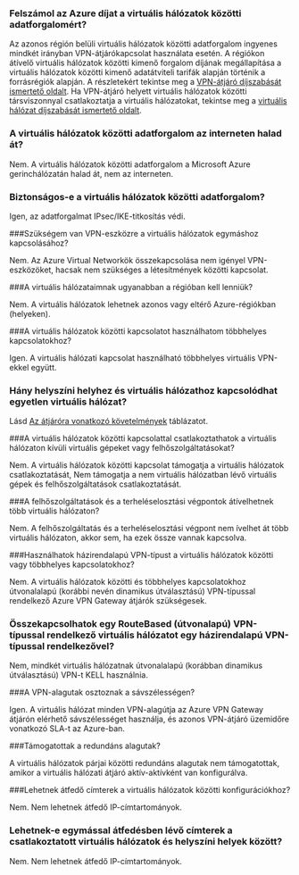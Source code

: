 ### <a name="does-azure-charge-for-traffic-between-vnets"></a>Felszámol az Azure díjat a virtuális hálózatok közötti adatforgalomért?

Az azonos régión belüli virtuális hálózatok közötti adatforgalom ingyenes mindkét irányban VPN-átjárókapcsolat használata esetén. A régiókon átívelő virtuális hálózatok közötti kimenő forgalom díjának megállapítása a virtuális hálózatok közötti kimenő adatátviteli tarifák alapján történik a forrásrégiók alapján. A részletekért tekintse meg a [VPN-átjáró díjszabását ismertető oldalt](https://azure.microsoft.com/pricing/details/vpn-gateway/). Ha VPN-átjáró helyett virtuális hálózatok közötti társviszonnyal csatlakoztatja a virtuális hálózatokat, tekintse meg a [virtuális hálózat díjszabását ismertető oldalt](https://azure.microsoft.com/pricing/details/virtual-network/).

### <a name="does-vnet-to-vnet-traffic-travel-across-the-internet"></a>A virtuális hálózatok közötti adatforgalom az interneten halad át?

Nem. A virtuális hálózatok közötti adatforgalom a Microsoft Azure gerinchálózatán halad át, nem az interneten.

### <a name="is-vnet-to-vnet-traffic-secure"></a>Biztonságos-e a virtuális hálózatok közötti adatforgalom?

Igen, az adatforgalmat IPsec/IKE-titkosítás védi.

###<a name="do-i-need-a-vpn-device-to-connect-vnets-together"></a>Szükségem van VPN-eszközre a virtuális hálózatok egymáshoz kapcsolásához?

Nem. Az Azure Virtual Networkök összekapcsolása nem igényel VPN-eszközöket, hacsak nem szükséges a létesítmények közötti kapcsolat.

###<a name="do-my-vnets-need-to-be-in-the-same-region"></a>A virtuális hálózataimnak ugyanabban a régióban kell lenniük?

Nem. A virtuális hálózatok lehetnek azonos vagy eltérő Azure-régiókban (helyeken).

###<a name="can-i-use-vnet-to-vnet-along-with-multi-site-connections"></a>A virtuális hálózatok közötti kapcsolatot használhatom többhelyes kapcsolatokhoz?

Igen. A virtuális hálózati kapcsolat használható többhelyes virtuális VPN-ekkel együtt.

### <a name="how-many-on-premises-sites-and-virtual-networks-can-one-virtual-network-connect-to"></a>Hány helyszíni helyhez és virtuális hálózathoz kapcsolódhat egyetlen virtuális hálózat?

Lásd [Az átjáróra vonatkozó követelmények](../articles/vpn-gateway/vpn-gateway-about-vpn-gateway-settings.md#requirements) táblázatot.

###<a name="can-i-use-vnet-to-vnet-to-connect-vms-or-cloud-services-outside-of-a-vnet"></a>A virtuális hálózatok közötti kapcsolattal csatlakoztathatok a virtuális hálózaton kívüli virtuális gépeket vagy felhőszolgáltatásokat?

Nem. A virtuális hálózatok közötti kapcsolat támogatja a virtuális hálózatok csatlakoztatását, Nem támogatja a nem virtuális hálózatban lévő virtuális gépek és felhőszolgáltatások csatlakoztatását.

###<a name="can-a-cloud-service-or-a-load-balancing-endpoint-span-vnets"></a>A felhőszolgáltatások és a terheléselosztási végpontok átívelhetnek több virtuális hálózaton?

Nem. A felhőszolgáltatás és a terheléselosztási végpont nem ívelhet át több virtuális hálózaton, akkor sem, ha ezek össze vannak kapcsolva.

###<a name="can-i-used-a-policybased-vpn-type-for-vnet-to-vnet-or-multi-site-connections"></a>Használhatok házirendalapú VPN-típust a virtuális hálózatok közötti vagy többhelyes kapcsolatokhoz?

Nem. A virtuális hálózatok közötti és többhelyes kapcsolatokhoz útvonalalapú (korábbi nevén dinamikus útválasztású) VPN-típussal rendelkező Azure VPN Gateway átjárók szükségesek.

### <a name="can-i-connect-a-vnet-with-a-routebased-vpn-type-to-another-vnet-with-a-policybased-vpn-type"></a>Összekapcsolhatok egy RouteBased (útvonalapú) VPN-típussal rendelkező virtuális hálózatot egy házirendalapú VPN-típussal rendelkezővel?

Nem, mindkét virtuális hálózatnak útvonalalapú (korábban dinamikus útválasztású) VPN-t KELL használnia.

###<a name="do-vpn-tunnels-share-bandwidth"></a>A VPN-alagutak osztoznak a sávszélességen?

Igen. A virtuális hálózat minden VPN-alagútja az Azure VPN Gateway átjárón elérhető sávszélességet használja, és azonos VPN-átjáró üzemidőre vonatkozó SLA-t az Azure-ban.

###<a name="are-redundant-tunnels-supported"></a>Támogatottak a redundáns alagutak?

A virtuális hálózatok párjai közötti redundáns alagutak nem támogatottak, amikor a virtuális hálózati átjáró aktív-aktívként van konfigurálva.

###<a name="can-i-have-overlapping-address-spaces-for-vnet-to-vnet-configurations"></a>Lehetnek átfedő címterek a virtuális hálózatok közötti konfigurációkhoz?

Nem. Nem lehetnek átfedő IP-címtartományok.

### <a name="can-there-be-overlapping-address-spaces-among-connected-virtual-networks-and-on-premises-local-sites"></a>Lehetnek-e egymással átfedésben lévő címterek a csatlakoztatott virtuális hálózatok és helyszíni helyek között?

Nem. Nem lehetnek átfedő IP-címtartományok.



